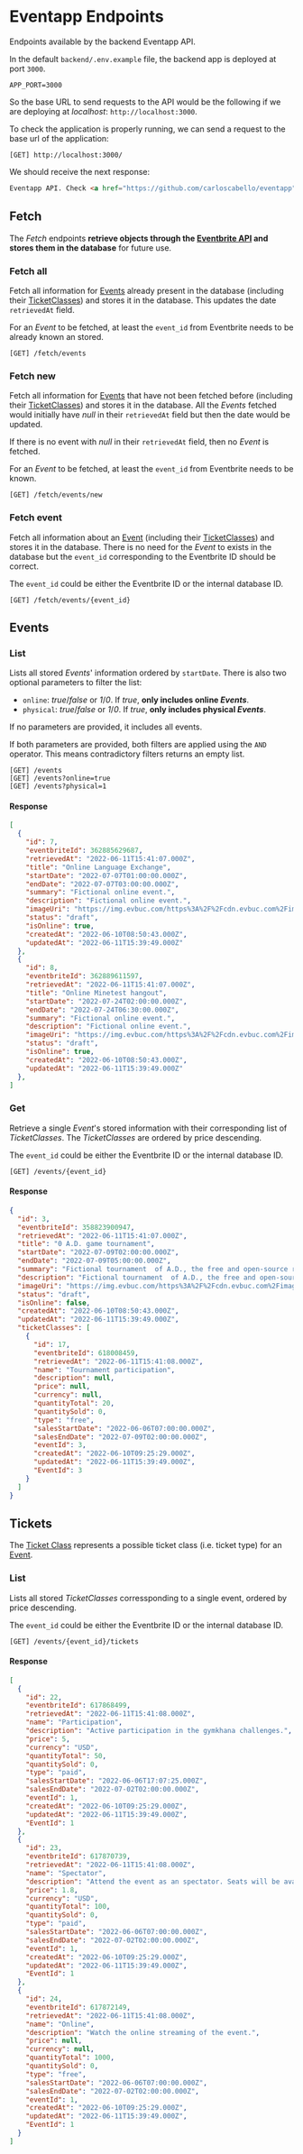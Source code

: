 # Eventapp Endpoints

Endpoints available by the backend Eventapp API.

In the default `backend/.env.example` file, the backend app is deployed at port `3000`. 

```
APP_PORT=3000
```

So the base URL to send requests to the API would be the following if we are deploying at *localhost*: `http://localhost:3000`.

To check the application is properly running, we can send a request to the base url of the application:

```
[GET] http://localhost:3000/
```

We should receive the next response:

```html
Eventapp API. Check <a href="https://github.com/carloscabello/eventapp">Repository</a>
```

## Fetch

The *Fetch* endpoints **retrieve objects through the [Eventbrite API](https://www.eventbrite.com/platform/docs/introduction) and stores them in the database** for future use.

### Fetch all

Fetch all information for [Events](https://www.eventbrite.com/platform/api#/reference/event) already present in the database (including their [TicketClasses](https://www.eventbrite.com/platform/api#/reference/ticket-class)) and stores it in the database. This updates the date `retrievedAt` field.

For an *Event* to be fetched, at least the `event_id` from Eventbrite needs to be already known an stored.

```
[GET] /fetch/events
```

### Fetch new

Fetch all information for [Events](https://www.eventbrite.com/platform/api#/reference/event) that have not been fetched before (including their [TicketClasses](https://www.eventbrite.com/platform/api#/reference/ticket-class)) and stores it in the database. All the *Events* fetched would initially have *null* in their `retrievedAt` field but then the date would be updated.

If there is no event with *null* in their `retrievedAt` field, then no *Event* is fetched.

For an *Event* to be fetched, at least the `event_id` from Eventbrite needs to be known.

```
[GET] /fetch/events/new
```

### Fetch event

Fetch all information about an [Event](https://www.eventbrite.com/platform/api#/reference/event) (including their [TicketClasses](https://www.eventbrite.com/platform/api#/reference/ticket-class)) and stores it in the database. There is no need for the *Event* to exists in the database but the `event_id` corresponding to the Eventbrite ID should be correct.

The `event_id` could be either the Eventbrite ID or the internal database ID.

```
[GET] /fetch/events/{event_id}
```

## Events

### List

Lists all stored *Events*' information ordered by `startDate`. There is also two optional parameters to filter the list:

* `online`: *true*/*false* or *1*/*0*. If *true*, **only includes online *Events***.
* `physical`: *true*/*false* or *1*/*0*. If *true*, **only includes physical *Events***.

If no parameters are provided, it includes all events.

If both parameters are provided, both filters are applied using the `AND` operator. This means contradictory filters returns an empty list.

```
[GET] /events
[GET] /events?online=true
[GET] /events?physical=1
```

#### Response

```json
[
  {
    "id": 7,
    "eventbriteId": 362885629687,
    "retrievedAt": "2022-06-11T15:41:07.000Z",
    "title": "Online Language Exchange",
    "startDate": "2022-07-07T01:00:00.000Z",
    "endDate": "2022-07-07T03:00:00.000Z",
    "summary": "Fictional online event.",
    "description": "Fictional online event.",
    "imageUri": "https://img.evbuc.com/https%3A%2F%2Fcdn.evbuc.com%2Fimages%2F300674999%2F589915361613%2F1%2Foriginal.20220610-082527?auto=format%2Ccompress&q=75&sharp=10&s=c22ab6652421b052594b9edf66c7eef5",
    "status": "draft",
    "isOnline": true,
    "createdAt": "2022-06-10T08:50:43.000Z",
    "updatedAt": "2022-06-11T15:39:49.000Z"
  },
  {
    "id": 8,
    "eventbriteId": 362889611597,
    "retrievedAt": "2022-06-11T15:41:07.000Z",
    "title": "Online Minetest hangout",
    "startDate": "2022-07-24T02:00:00.000Z",
    "endDate": "2022-07-24T06:30:00.000Z",
    "summary": "Fictional online event.",
    "description": "Fictional online event.",
    "imageUri": "https://img.evbuc.com/https%3A%2F%2Fcdn.evbuc.com%2Fimages%2F300680809%2F589915361613%2F1%2Foriginal.20220610-083603?auto=format%2Ccompress&q=75&sharp=10&s=a9999ce9e6df7e5b58fa32409e7ad93f",
    "status": "draft",
    "isOnline": true,
    "createdAt": "2022-06-10T08:50:43.000Z",
    "updatedAt": "2022-06-11T15:39:49.000Z"
  },
]
```

### Get

Retrieve a single *Event*'s stored information with their corresponding list of *TicketClasses*. The *TicketClasses* are ordered by price descending.

The `event_id` could be either the Eventbrite ID or the internal database ID.

```
[GET] /events/{event_id}
```

#### Response

```json
{
  "id": 3,
  "eventbriteId": 358823900947,
  "retrievedAt": "2022-06-11T15:41:07.000Z",
  "title": "0 A.D. game tournament",
  "startDate": "2022-07-09T02:00:00.000Z",
  "endDate": "2022-07-09T05:00:00.000Z",
  "summary": "Fictional tournament  of A.D., the free and open-source real-time strategy video game. The tournament would take place in San Francisco.",
  "description": "Fictional tournament  of A.D., the free and open-source real-time strategy video game. The tournament would take place in San Francisco.",
  "imageUri": "https://img.evbuc.com/https%3A%2F%2Fcdn.evbuc.com%2Fimages%2F298060439%2F589915361613%2F1%2Foriginal.20220606-182907?auto=format%2Ccompress&q=75&sharp=10&s=1ed3fd8ff2cd6046c80feee951df7dc5",
  "status": "draft",
  "isOnline": false,
  "createdAt": "2022-06-10T08:50:43.000Z",
  "updatedAt": "2022-06-11T15:39:49.000Z",
  "ticketClasses": [
    {
      "id": 17,
      "eventbriteId": 618008459,
      "retrievedAt": "2022-06-11T15:41:08.000Z",
      "name": "Tournament participation",
      "description": null,
      "price": null,
      "currency": null,
      "quantityTotal": 20,
      "quantitySold": 0,
      "type": "free",
      "salesStartDate": "2022-06-06T07:00:00.000Z",
      "salesEndDate": "2022-07-09T02:00:00.000Z",
      "eventId": 3,
      "createdAt": "2022-06-10T09:25:29.000Z",
      "updatedAt": "2022-06-11T15:39:49.000Z",
      "EventId": 3
    }
  ]
}
```

## Tickets

The [Ticket Class](https://www.eventbrite.com/platform/api#/reference/ticket-class) represents a possible ticket class (i.e. ticket type) for an [Event](https://www.eventbrite.com/platform/api#/event_object). 

### List

 Lists all stored *TicketClasses* corressponding to a single event, ordered by price descending.

The `event_id` could be either the Eventbrite ID or the internal database ID.

```
[GET] /events/{event_id}/tickets
```

#### Response

```json
[
  {
    "id": 22,
    "eventbriteId": 617868499,
    "retrievedAt": "2022-06-11T15:41:08.000Z",
    "name": "Participation",
    "description": "Active participation in the gymkhana challenges.",
    "price": 5,
    "currency": "USD",
    "quantityTotal": 50,
    "quantitySold": 0,
    "type": "paid",
    "salesStartDate": "2022-06-06T17:07:25.000Z",
    "salesEndDate": "2022-07-02T02:00:00.000Z",
    "eventId": 1,
    "createdAt": "2022-06-10T09:25:29.000Z",
    "updatedAt": "2022-06-11T15:39:49.000Z",
    "EventId": 1
  },
  {
    "id": 23,
    "eventbriteId": 617870739,
    "retrievedAt": "2022-06-11T15:41:08.000Z",
    "name": "Spectator",
    "description": "Attend the event as an spectator. Seats will be available.",
    "price": 1.8,
    "currency": "USD",
    "quantityTotal": 100,
    "quantitySold": 0,
    "type": "paid",
    "salesStartDate": "2022-06-06T07:00:00.000Z",
    "salesEndDate": "2022-07-02T02:00:00.000Z",
    "eventId": 1,
    "createdAt": "2022-06-10T09:25:29.000Z",
    "updatedAt": "2022-06-11T15:39:49.000Z",
    "EventId": 1
  },
  {
    "id": 24,
    "eventbriteId": 617872149,
    "retrievedAt": "2022-06-11T15:41:08.000Z",
    "name": "Online",
    "description": "Watch the online streaming of the event.",
    "price": null,
    "currency": null,
    "quantityTotal": 1000,
    "quantitySold": 0,
    "type": "free",
    "salesStartDate": "2022-06-06T07:00:00.000Z",
    "salesEndDate": "2022-07-02T02:00:00.000Z",
    "eventId": 1,
    "createdAt": "2022-06-10T09:25:29.000Z",
    "updatedAt": "2022-06-11T15:39:49.000Z",
    "EventId": 1
  }
]
```